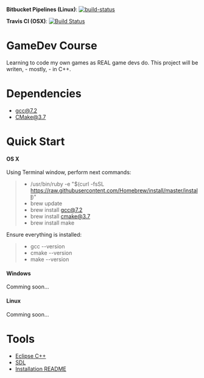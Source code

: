 **Bitbucket Pipelines (Linux)**: [![build-status](https://img.shields.io/bitbucket/pipelines/GroznyBear/gamedev.svg?branch=master)](https://bitbucket.org/addons/pipelines/GroznyBear/gamedev)

**Travis CI (OSX)**: [![Build Status](https://travis-ci.org/groznybear/gamedev.svg?branch=master)](https://travis-ci.org/groznybear/gamedev)
 

# GameDev Course
Learning to code my own games as REAL game devs do.
This project will be writen, - mostly, - in C++.

# Dependencies
- gcc@7.2
- CMake@3.7

# Quick Start
#### OS X

Using Terminal window, perform next commands:
>	- /usr/bin/ruby -e "$(curl -fsSL https://raw.githubusercontent.com/Homebrew/install/master/install)"
>	- brew update
>	- brew install gcc@7.2
>	- brew install cmake@3.7
>	- brew install make

Ensure everything is installed:
>	- gcc --version
>	- cmake --version
>	- make --version

#### Windows
Comming soon...

#### Linux
Comming soon...

# Tools
- [Eclipse C++](http://www.eclipse.org/downloads/)
- [SDL](https://www.libsdl.org/)
- [Installation README](https://bitbucket.org/GroznyBear/gamedev/src//tools/?at=master)
